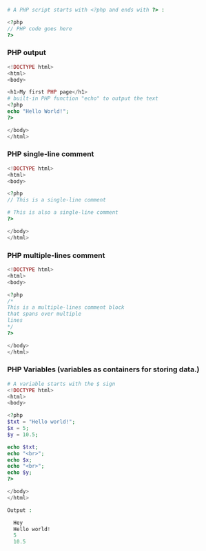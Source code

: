 ```php
# A PHP script starts with <?php and ends with ?> :

<?php
// PHP code goes here
?>
```
### PHP output
```php
<!DOCTYPE html>
<html>
<body>

<h1>My first PHP page</h1>
# built-in PHP function "echo" to output the text
<?php
echo "Hello World!";
?>

</body>
</html>
```
### PHP single-line comment
```php
<!DOCTYPE html>
<html>
<body>

<?php
// This is a single-line comment

# This is also a single-line comment
?>

</body>
</html>
```
### PHP multiple-lines comment
```php
<!DOCTYPE html>
<html>
<body>

<?php
/*
This is a multiple-lines comment block
that spans over multiple
lines
*/
?>

</body>
</html>
```
### PHP Variables (variables as containers for storing data.)
```php
# A variable starts with the $ sign
<!DOCTYPE html>
<html>
<body>

<?php
$txt = "Hello world!";
$x = 5;
$y = 10.5;

echo $txt;
echo "<br>";
echo $x;
echo "<br>";
echo $y;
?>

</body>
</html>

Output :

  Hey
  Hello world!
  5
  10.5
```
